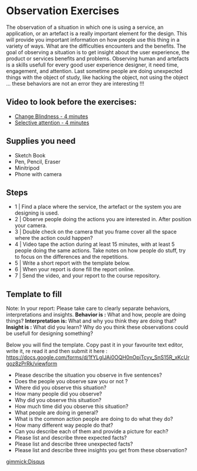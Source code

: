 # Observation Exercises

The observation of a situation in which one is using a service, an application, or an artefact is a really important element for the design. This will provide you important information on how people use this thing in a variety of ways. What are the difficulties encounters and the benefits. 
The goal of observing a situation is to get insight about the user experience, the product or services benefits and problems. Observing human and artefacts is a skills usefull for every good user experience designer, it need time, engagement, and attention. Last sometime people are doing unexpected things with the object of study, like hacking the object, not using the object … these behaviors are not an error they are interesting !!! 



## Video to look before the exercises: 

* [Change Blindness - 4 minutes](https://www.youtube.com/watch?v=VkrrVozZR2c)
* [Selective attention - 4 minutes](https://www.youtube.com/watch?v=vJG698U2Mvo)


## Supplies you need

* Sketch Book
* Pen, Pencil, Eraser
* Minitripod
* Phone with camera


## Steps

* 1 | Find a place where the service, the artefact or the system you are designing is used. 
* 2 | Observe people doing the actions you are interested in. After position your camera. 
* 3 | Double check on the camera that you frame cover all the space where the action could happen?
* 4 | Video tape the action during at least 15 minutes, with at least 5 people doing the same actions. Take notes on how people do stuff, try to focus on the differences and  the repetitions.
* 5 | Write a short report with the template below.
* 6 | When your report is done fill  the report online.
* 7 | Send the video, and your report to the course repository.


## Template to fill 

Note: In your report: Please take care to clearly separate behaviors, interpretations and insights. 
**Behavior is :**  What and how, people are doing things?
**Interpretation is:** What and why you think they are doing that?
**Insight is :** What did you learn? Why do you think these observations could be usefull for designing something?

Below you will find the template. 
Copy past it in your favourite text editor, write it, re read it and then submit it here : 
https://docs.google.com/forms/d/1fYLgIJAi0OQH0nOpiTcyv_SnS15R_xKcUrgoz8zPrRk/viewform


* Please describe the situation  you observe in five sentences? 
* Does the people you observe saw you or not ?
* Where did you observe this situation? 
* How many people did you observe?
* Why did you observe this situation?
* How much time did you observe this situation?
* What people are doing in general? 
* What is the common action people are doing to do what they do?
* How many different way people do that? 
* Can you describe each of them and provide a picture for each?
* Please list and describe three expected facts? 
* Please list and describe three unexpected facts? 
* Please list and describe three insights you get from these observation?

[gimmick:Disqus](cybunk)


